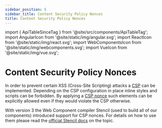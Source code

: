 ```yaml
---
sidebar_position: 5
sidebar_title: Content Security Policy Nonces
title: Content Security Policy Nonces
---
```


import { ApiTableSinceTag } from '@site/src/components/ApiTableTag';
import AngularIcon from '@site/static/img/angular.svg';
import ReactIcon from '@site/static/img/react.svg';
import WebComponentsIcon from '@site/static/img/webcomponents.svg';
import VueIcon from '@site/static/img/vue.svg';

# Content Security Policy Nonces

<ApiTableSinceTag message="1.5.0" />

In order to prevent certain XSS (Cross-Site Scripting) attacks a [CSP](https://developer.mozilla.org/en-US/docs/Web/HTTP/CSP) can be implemented.
Depending on the CSP configuration in place inline styles and scripts can be forbidden.
By applying a [CSP nonce](https://developer.mozilla.org/en-US/docs/Web/HTML/Global_attributes/nonce) such elements can be explicitly allowed even if they would violate the CSP otherwise.

With version 3 the Web Component compiler Stencil (used to build all of our components) introduced support for CSP nonces.
For details on how to use them please read the [official Stencil docs](https://stenciljs.com/docs/csp-nonce) on the topic.
